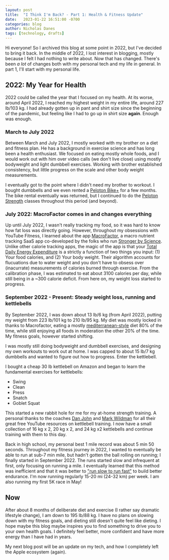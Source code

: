 ```yaml
---
layout: post
title:  "I Think I'm Back? - Part 1: Health & Fitness Update"
date:   2023-01-22 16:51:00 -0700
categories: blog
author: Nicholas Danes
tags: [technology, drafts]
---
```


Hi everyone! So I archived this blog at some point in 2022, but I've decided to bring it back. In the middle of 2022, I lost interest in blogging, mostly because I felt I had nothing to write about. Now that has changed. There's been *a lot* of changes both with my personal tech and my life in general. In part 1, I'll start with my personal life.

## 2022: My Year for Health 

2022 could be called the year that I focused on my health. At its worse, around April 2022, I reached my highest weight in my entire life, around 227 lb/103 kg. I had already gotten up in pant and shirt size since the beginning of the pandemic, but feeling like I had to go up in shirt size **again**. Enough was enough.

### March to July 2022

Between March and July 2022, I mostly worked with my brother on a diet and fitness plan. He has a background in exercise science and has long been a health enthusiast. We focused on eating mostly whole foods, and I would work out with him over video calls (we don't live close) using mostly bodyweight and light dumbbell exercises. Working with brother established consistency, but little progress on the scale and other body weight measurements. 

I eventually got to the point where I didn't need my brother to workout. I bought dumbbells and we even rented a [Peloton Bike+](https://www.onepeloton.com/bike/rentals) for a few months. The bike rental eventually was returned, but I continued to do the [Peloton Strength](https://www.onepeloton.com/guide) classes throughout this period (and beyond). 

### July 2022: MacroFactor comes in and changes everything

Up until July 2022, I wasn't really tracking my food, so it was hard to know how fat loss was directly going. However, throughout my obsessions with YouTube Fitness, I learned about the app [MacroFactor](https://macrofactorapp.com), a macro nutrient tracking SaaS app co-developed by the folks who run [Stronger by Science](https://strongerbyscience.com). Unlike other calorie tracking apps, the magic of the app is that your [Total Daily Energy Expenditure](https://help.macrofactorapp.com/dashboard/expenditure/) is a strictly a function of two things you input: (1) Your food calories, and (2) Your body weight. Their algorithm accounts for flucuations due to water weight and you don't have to obsess over (inacurrate) measurements of calories burned through exercise. From the calibration phase, I was estimated to eat about 3100 calories per day, while still being in a ~300 calorie deficit. From here on, my weight loss started to progress. 

### September 2022 - Present: Steady weight loss, running and kettlebells

By September 2022, I was down about 13 lb/6 kg (from April 2022), putting my weight from 223 lb/101 kg to 210 lb/95 kg. My diet was mostly locked in thanks to Macrofactor, eating a mostly [mediterranean-style](https://www.healthline.com/nutrition/mediterranean-diet-meal-plan) diet 80% of the time, while still enjoying all foods in moderation the other 20% of the time. My fitness goals, however started shifting. 

I was mostly still doing bodyweight and dumbbell exercises, and designing my own workouts to work out at home. I was capped to about 15 lb/7 kg dumbbells and wanted to figure out how to progress. Enter the kettlebell.

I bought a cheap 30 lb kettlebell on Amazon and began to learn the fundamental exercises for kettlebells:
- Swing
- Clean
- Press
- Snatch
- Goblet Squat

This started a new rabbit hole for me for my at-home strength training. A personal thanks to the coaches [Dan John](https://www.youtube.com/channel/UCrf_X-KnNGBy75IGsPuI7AQ) and [Mark Wildman](https://www.youtube.com/@MarkWildman) for all their great free YouTube resources on kettlebell training. I now have a small collection of 16 kg x 2, 20 kg x 2, and 24 kg x2 kettlebells and continue training with them to this day. 


Back in high school, my personal best 1 mile record was about 5 min 50 seconds. Throughout my fitness journey in 2022, I wanted to eventually be able to run at sub-7 min mile, but hadn't gotten the ball rolling on running; I finally started in September 2022. The runs started slow and infrequent at first, only focusing on running a mile. I eventually learned that this method was inefficient and that it was better to ["run slow to run fast"](https://www.on-running.com/en-us/stories/how-running-slower-makes-you-faster-marathon-training-tips) to build better endurance. I'm now running regularly 15-20 mi (24-32 km) per week. I am also running my first 5K race in May!


## Now 

After about 8 months of deliberate diet and exercise (I rather say dramatic lifestyle change), I am down to 195 lb/88 kg. I have no plans on slowing down with my fitness goals, and dieting still doesn't quite feel like dieting. I hope maybe this blog maybe inspires you to find something to drive you to your own health goals. I definitely feel better, more confident and have more energy than I have had in years. 

My next blog post will be an update on my tech, and how I completely left the Apple ecosystem (again). 


